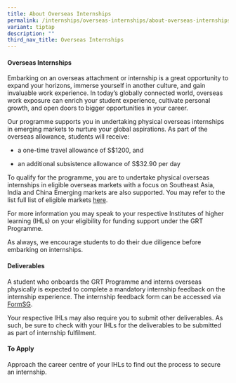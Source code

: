 ```yaml
---
title: About Overseas Internships
permalink: /internships/overseas-internships/about-overseas-internships/
variant: tiptap
description: ""
third_nav_title: Overseas Internships
---
```

<h4>Overseas Internships</h4>
<p>Embarking on an overseas attachment or internship is a great opportunity
to expand your horizons, immerse yourself in another culture, and gain
invaluable work experience. In today’s globally connected world, overseas
work exposure can enrich your student experience, cultivate personal growth,
and open doors to bigger opportunities in your career.</p>
<p>Our programme supports you in undertaking physical overseas internships
in emerging markets to nurture your global aspirations. As part of the
overseas allowance, students will receive:</p>
<ul data-tight="true" class="tight">
<li>
<p>a one-time travel allowance of S$1200, and</p>
</li>
<li>
<p>an additional subsistence allowance of S$32.90 per day</p>
</li>
</ul>
<p>To qualify for the programme, you are to undertake physical overseas internships
in eligible overseas markets with a focus on Southeast Asia, India and
China Emerging markets are also supported. You may refer to the list full
list of eligible markets <a href="/internships/overseas-internships/eligible-markets/" rel="noopener nofollow" target="_blank">here</a>.</p>
<p>For more information you may speak to your respective Institutes of higher
learning (IHLs) on your eligibility for funding support under the GRT Programme.</p>
<p>As always, we encourage students to do their due diligence before embarking
on internships.</p>
<h4>Deliverables</h4>
<p>A student who onboards the GRT Programme and interns overseas physically
is expected to complete a mandatory internship feedback on the internship
experience. The internship feedback form can be accessed via <a href="https://form.gov.sg/60a790d4b8a63000112cd90f" rel="noopener noreferrer nofollow" target="_blank">FormSG</a>.</p>
<p>Your respective IHLs may also require you to submit other deliverables.
As such, be sure to check with your IHLs for the deliverables to be submitted
as part of internship fulfilment.</p>
<h4>To Apply</h4>
<p>Approach the career centre of your IHLs to find out the process to secure
an internship.</p>
<p></p>
<p></p>